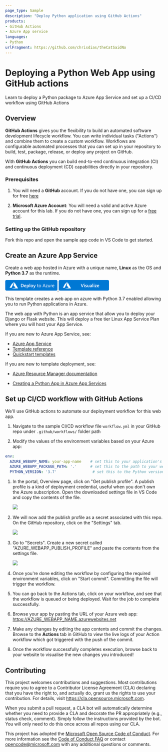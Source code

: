 ```yaml
---
page_type: Sample
description: "Deploy Python application using GitHub Actions"
products:
- GitHub Actions
- Azure App service
languages:
- Python
urlFragment: https://github.com/chrisdias/theCatSaidNo
---
```


# Deploying a Python Web App using GitHub actions

Learn to deploy a Python package to Azure App Service and set up a CI/CD workflow using GitHub Actions

## Overview

**GitHub Actions** gives you the flexibility to build an automated software development lifecycle workflow. You can write individual tasks ("Actions") and combine them to create a custom workflow. Workflows are configurable automated processes that you can set up in your repository to build, test, package, release, or deploy any project on GitHub.

With **GitHub Actions** you can build end-to-end continuous integration (CI) and continuous deployment (CD) capabilities directly in your repository. 

### Prerequisites

1. You will need a **GitHub** account. If you do not have one, you can sign up for free [here](https://github.com/join)

1. **Microsoft Azure Account**: You will need a valid and active Azure account for this lab. If you do not have one, you can sign up for a [free trial](https://azure.microsoft.com/en-us/free/).


### Setting up the GitHub repository

Fork this repo and open the sample app code in VS Code to get started.

## Create an Azure App Service

Create a web app hosted in Azure with a unique name, **Linux** as the OS and **Python 3.7** as the runtime. 

<a href="https://portal.azure.com/#create/Microsoft.Template/uri/https%3A%2F%2Fraw.githubusercontent.com%2FAzure%2Fazure-quickstart-templates%2Fmaster%2F201-web-app-python%2Fazuredeploy.json" target="_blank">
<img src="https://raw.githubusercontent.com/Azure/azure-quickstart-templates/master/1-CONTRIBUTION-GUIDE/images/deploytoazure.png"/>
</a>
<a href="http://armviz.io/#/?load=https%3A%2F%2Fraw.githubusercontent.com%2FAzure%2Fazure-quickstart-templates%2Fmaster%2F201-web-app-python%2Fazuredeploy.json" target="_blank">
<img src="https://raw.githubusercontent.com/Azure/azure-quickstart-templates/master/1-CONTRIBUTION-GUIDE/images/visualizebutton.png"/>
</a>

This template creates a web app on azure with Python 3.7 enabled allowing you to run Python applications in Azure. 

The web app with Python is an app service that allow you to deploy your Django or Flask website. This will deploy a free tier Linux App Service Plan where you will host your App Service.

If you are new to Azure App Service, see:

- [Azure App Service](https://azure.microsoft.com/services/app-service/web/)
- [Template reference](https://docs.microsoft.com/azure/templates/microsoft.web/allversions)
- [Quickstart templates](https://azure.microsoft.com/resources/templates/?resourceType=Microsoft.Compute&pageNumber=1&sort=Popular&term=web+apps)

If you are new to template deployment, see:

- [Azure Resource Manager documentation](https://docs.microsoft.com/azure/azure-resource-manager/)

- [Creating a Python App in Azure App Services](https://docs.microsoft.com/azure/app-service/containers/quickstart-python?tabs=bash)


## Set up CI/CD workflow with GitHub Actions 

We'll use GitHub actions to automate our deployment workflow for this web app. 

1. Navigate to the sample CI/CD workflow file `workflow.yml` in your GitHub repo under `.github/workflows/` folder path

1. Modify the values of the environment variables based on your Azure app:
```yaml
env:
  AZURE_WEBAPP_NAME: your-app-name    # set this to your application's name
  AZURE_WEBAPP_PACKAGE_PATH: '.'      # set this to the path to your web app project, defaults to the repository root
  PYTHON_VERSION: '3.7'                # set this to the Python version to use
```

1. In the portal, Overview page, click on "Get publish profile". A publish profile is a kind of deployment credential, useful when you don't own the Azure subscription. Open the downloaded settings file in VS Code and copy the contents of the file.

   ![](https://github.com/Azure/actions-workflow-samples/blob/master/assets/images/get-publish-profile.png)


1. We will now add the publish profile as a secret associated with this repo. On the GitHub repository, click on the "Settings" tab.

   ![](https://github.com/Azure/actions-workflow-samples/blob/master/assets/images/github-settings.png)


1. Go to "Secrets". Create a new secret called "AZURE_WEBAPP_PUBLISH_PROFILE" and paste the contents from the settings file.

   ![](https://github.com/Azure/actions-workflow-samples/blob/master/assets/images/create-secret.png)

1. Once you're done editing the workflow by configuring the required environment variables, click on "Start commit". Committing the file will trigger the workflow.

1. You can go back to the Actions tab, click on your workflow, and see that the workflow is queued or being deployed. Wait for the job to complete successfully.

1. Browse your app by pasting the URL of your Azure web app: https://AZURE_WEBAPP_NAME.azurewebsites.net

1. Make any changes by editing the app contents and commit the changes. Browse to the **Actions** tab in GitHub to view the live logs of your Action workflow which got triggered with the push of the commit.

1.  Once the workflow successfully completes execution, browse back to your website to visualise the new changes you introduced!

## Contributing

This project welcomes contributions and suggestions.  Most contributions require you to agree to a
Contributor License Agreement (CLA) declaring that you have the right to, and actually do, grant us
the rights to use your contribution. For details, visit https://cla.opensource.microsoft.com.

When you submit a pull request, a CLA bot will automatically determine whether you need to provide
a CLA and decorate the PR appropriately (e.g., status check, comment). Simply follow the instructions
provided by the bot. You will only need to do this once across all repos using our CLA.

This project has adopted the [Microsoft Open Source Code of Conduct](https://opensource.microsoft.com/codeofconduct/).
For more information see the [Code of Conduct FAQ](https://opensource.microsoft.com/codeofconduct/faq/) or
contact [opencode@microsoft.com](mailto:opencode@microsoft.com) with any additional questions or comments.

